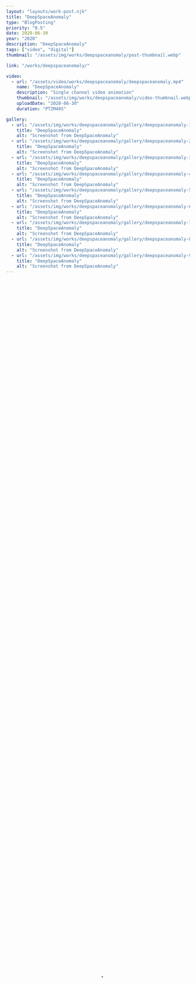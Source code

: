 ```yaml
---
layout: "layouts/work-post.njk"
title: "DeepSpaceAnomaly"
type: "BlogPosting"
priority: "0.5"
date: 2020-06-30
year: "2020"
description: "DeepSpaceAnomaly"
tags: ["video", "digital"]
thumbnail: "/assets/img/works/deepspaceanomaly/post-thumbnail.webp"

link: "/works/deepspaceanomaly/"

video:
  - url: "/assets/video/works/deepspaceanomaly/deepspaceanomaly.mp4"
    name: "DeepSpaceAnomaly"
    description: "Single channel video animation"
    thumbnail: "/assets/img/works/deepspaceanomaly/video-thumbnail.webp"
    uploadDate: "2020-06-30"
    duration: "PT2M40S"

gallery:
  - url: "/assets/img/works/deepspaceanomaly/gallery/deepspaceanomaly-1.webp"
    title: "DeepSpaceAnomaly"
    alt: "Screenshot from DeepSpaceAnomaly"
  - url: "/assets/img/works/deepspaceanomaly/gallery/deepspaceanomaly-2.webp"
    title: "DeepSpaceAnomaly"
    alt: "Screenshot from DeepSpaceAnomaly"
  - url: "/assets/img/works/deepspaceanomaly/gallery/deepspaceanomaly-3.webp"
    title: "DeepSpaceAnomaly"
    alt: "Screenshot from DeepSpaceAnomaly"
  - url: "/assets/img/works/deepspaceanomaly/gallery/deepspaceanomaly-4.webp"
    title: "DeepSpaceAnomaly"
    alt: "Screenshot from DeepSpaceAnomaly"
  - url: "/assets/img/works/deepspaceanomaly/gallery/deepspaceanomaly-5.webp"
    title: "DeepSpaceAnomaly"
    alt: "Screenshot from DeepSpaceAnomaly"
  - url: "/assets/img/works/deepspaceanomaly/gallery/deepspaceanomaly-6.webp"
    title: "DeepSpaceAnomaly"
    alt: "Screenshot from DeepSpaceAnomaly"
  - url: "/assets/img/works/deepspaceanomaly/gallery/deepspaceanomaly-7.webp"
    title: "DeepSpaceAnomaly"
    alt: "Screenshot from DeepSpaceAnomaly"
  - url: "/assets/img/works/deepspaceanomaly/gallery/deepspaceanomaly-8.webp"
    title: "DeepSpaceAnomaly"
    alt: "Screenshot from DeepSpaceAnomaly"
  - url: "/assets/img/works/deepspaceanomaly/gallery/deepspaceanomaly-9.webp"
    title: "DeepSpaceAnomaly"
    alt: "Screenshot from DeepSpaceAnomaly"
---
```


<video width="100%" height="100%" controls controlsList="nodownload" poster="{{ video[0].thumbnail }}">
    <source src="{{ video[0].url }}" type="video/mp4">
    Your browser does not support the video tag.
</video>
<figcaption>
    "{{ video[0].name }}". {{ video[0].description }}.
</figcaption>

<br>

<p>Made as part of the collaborative project, <a href="https://www.instagram.com/exquisite_corpo.s/">Exquisite Corpos</a> <sup><i class="fa-solid fa-arrow-up-right-from-square icon-grey"></i></sup>.</p>

<br>
<br>